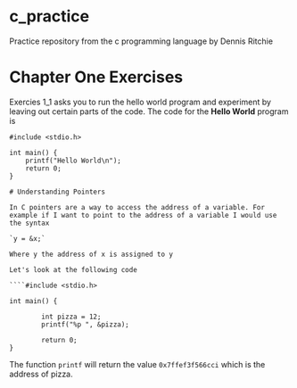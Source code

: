 # c_practice
Practice repository from the c programming language by Dennis Ritchie 

# Chapter One Exercises

Exercies 1_1 asks you to run the hello world program and experiment by leaving out certain parts of the code. The code for the **Hello World** program is

````
#include <stdio.h>

int main() {
	printf("Hello World\n");
	return 0;
}

# Understanding Pointers

In C pointers are a way to access the address of a variable. For example if I want to point to the address of a variable I would use the syntax

`y = &x;`

Where y the address of x is assigned to y

Let's look at the following code

````#include <stdio.h>

int main() {

        int pizza = 12;
        printf("%p ", &pizza);

        return 0;
}
````
The function `printf` will return the value `0x7ffef3f566cci` which is the address of pizza.
